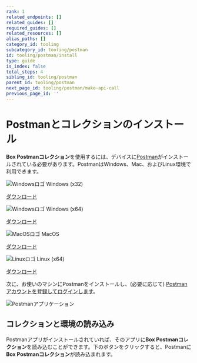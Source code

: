 ```yaml
---
rank: 1
related_endpoints: []
related_guides: []
required_guides: []
related_resources: []
alias_paths: []
category_id: tooling
subcategory_id: tooling/postman
id: tooling/postman/install
type: guide
is_index: false
total_steps: 4
sibling_id: tooling/postman
parent_id: tooling/postman
next_page_id: tooling/postman/make-api-call
previous_page_id: ''
---
```

<!-- alex disable postman-postwoman -->

# Postmanとコレクションのインストール

**Box Postmanコレクション**を使用するには、デバイスに[Postman][postman]がインストールされている必要があります。PostmanはWindows、Mac、およびLinux環境で利用できます。

<Grid columns="4">

<Download>

![Windowsロゴ](./quick-start/windows.png) Windows (x32)

[ダウンロード](https://dl.pstmn.io/download/latest/win32)

</Download>

<Download>

![Windowsロゴ](./quick-start/windows.png) Windows (x64)

[ダウンロード](https://dl.pstmn.io/download/latest/win64)

</Download>

<Download>

![MacOSロゴ](./quick-start/macos.png) MacOS

[ダウンロード](https://dl.pstmn.io/download/latest/macos)

</Download>

<Download>

![Linuxロゴ](./quick-start/linux.png) Linux (x64)

[ダウンロード](https://dl.pstmn.io/download/latest/linux64)

</Download>

</Grid>

次に、お使いのマシンにPostmanをインストールし、(必要に応じて) [Postmanアカウントを登録してログインします][register]。

<ImageFrame border center>

![Postmanアプリケーション](./quick-start/postman-example.png)

</ImageFrame>

## コレクションと環境の読み込み

Postmanアプリがインストールされていれば、そのアプリに**Box Postmanコレクション**を読み込むことができます。下のボタンをクリックすると、Postmanに**Box Postmanコレクション**が読み込まれます。

<Postman id="62d85bbca8bf7bd5a48b">

</Postman>

[register]: https://identity.getpostman.com/signup

[postman]: https://getpostman.com
